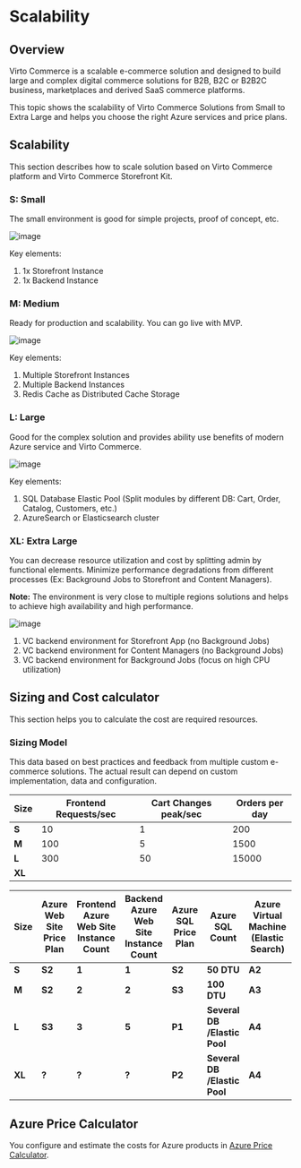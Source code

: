 # Scalability

## Overview

Virto Commerce is a scalable e-commerce solution and designed to build large and complex digital commerce solutions for B2B, B2C or B2B2C business, marketplaces and derived SaaS commerce platforms. 

This topic shows the scalability of Virto Commerce Solutions from Small to Extra Large and helps you choose the right Azure services and price plans.

## Scalability
This section describes how to scale solution based on Virto Commerce platform and Virto Commerce Storefront Kit.

### S: Small
The small environment is good for simple projects, proof of concept, etc.

![image](../media/scalability-small.png) 

Key elements:
1.	1x Storefront Instance
2.	1x Backend Instance

### M: Medium
Ready for production and scalability. You can go live with MVP.

![image](../media/scalability-medium.png) 

Key elements:
1.	Multiple Storefront Instances
2.	Multiple Backend Instances
3.	Redis Cache as Distributed Cache Storage

### L: Large

Good for the complex solution and provides ability use benefits of modern Azure service and Virto Commerce.

![image](../media/scalability-large.png) 

Key elements:
1.	SQL Database Elastic Pool (Split modules by different DB: Cart, Order, Catalog, Customers, etc.)
2.	AzureSearch or Elasticsearch cluster


### XL: Extra Large

You can decrease resource utilization and cost by splitting admin by functional elements. Minimize performance degradations from different processes (Ex: Background Jobs to Storefront and Content Managers). 

**Note:** The environment is very close to multiple regions solutions and helps to achieve high availability and high performance. 

![image](../media/scalability-xl.png) 

1.	VC backend environment for Storefront App (no Background Jobs)
2.	VC backend environment for Content Managers (no Background Jobs)
3.	VC backend environment for Background Jobs (focus on high CPU utilization)

## Sizing and Cost calculator

This section helps you to calculate the cost are required resources.

### Sizing Model

This data based on best practices and feedback from multiple custom e-commerce solutions. The actual result can depend on custom implementation, data and configuration.

|**Size**|**Frontend Requests/sec**|**Cart Changes peak/sec**|**Orders per day**|
| --- | --- | --- | --- |
|**S**|10|1|200|
|**M**|100|5|1500|
|**L**|300|50|15000|
|**XL**||||

|**Size**|**Azure Web Site Price Plan**|**Frontend Azure Web Site Instance Count**|**Backend Azure Web Site Instance Count**|**Azure SQL Price Plan**|**Azure SQL Count**|**Azure Virtual Machine (Elastic Search)**|**ES Cluster**|
| --- | --- | --- | --- | --- | --- | --- | --- |
|**S**|**S2**|**1**|**1**|**S2**|**50 DTU**|**A2**|**No**|
|**M**|**S2**|**2**|**2**|**S3**|**100 DTU**|**A3**|**Yes**|
|**L**|**S3**|**3**|**5**|**P1**|**Several DB /Elastic Pool**|**A4**|**Yes**|
|**XL**|**?**|**?**|**?**|**P2**|**Several DB /Elastic Pool**|**A4**|**Yes**|

## Azure Price Calculator

You configure and estimate the costs for Azure products in [Azure Price Calculator](https://azure.microsoft.com/en-us/pricing/calculator/).

